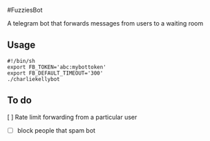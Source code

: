#FuzziesBot

A telegram bot that forwards messages from users to a waiting room

## Usage
```
#!/bin/sh
export FB_TOKEN='abc:mybottoken'
export FB_DEFAULT_TIMEOUT='300'
./charliekellybot
```

## To do
[ ] Rate limit forwarding from a particular user
* [ ] block people that spam bot
